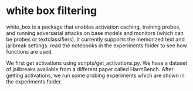 # white box filtering

white_box is a package that enables activation caching, training probes, and running adversarial attacks on base models and monitors (which can be probes or textclassifiers). it currently supports the memorized text and jailbreak settings. read the notebooks in the experiments folder to see how functions are used. 

We first get activations using scripts/get_activations.py. We have a dataset of jailbreaks available from a different paper called HarmBench. After getting activations, we run some probing experiments which are shown in the experiments folder. 
